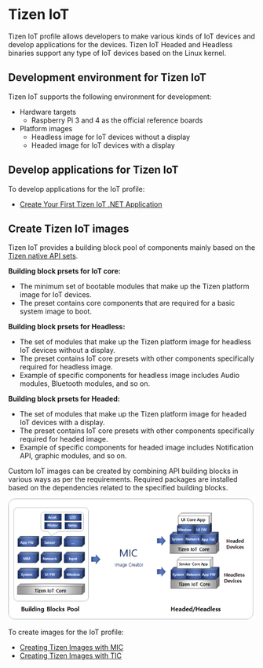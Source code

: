 # Tizen IoT

Tizen IoT profile allows developers to make various kinds of IoT devices and develop applications for the devices.
Tizen IoT Headed and Headless binaries support any type of IoT devices based on the Linux kernel.

## Development environment for Tizen IoT
Tizen IoT supports the following environment for development:
- Hardware targets
    - Raspberry Pi 3 and 4 as the official reference boards
- Platform images
    - Headless image for IoT devices without a display
    - Headed image for IoT devices with a display

## Develop applications for Tizen IoT
To develop applications for the IoT profile:
- [Create Your First Tizen IoT .NET Application](../../../application/dotnet/get-started/iot/first-app.md)

## Create Tizen IoT images
Tizen IoT provides a building block pool of components mainly based on the [Tizen native API sets](../../../application/native/api/wearable/latest/index.html).

**Building block prsets for IoT core:**
- The minimum set of bootable modules that make up the Tizen platform image for IoT devices.
- The preset contains core components that are required for a basic system image to boot.

**Building block prsets for Headless:**
- The set of modules that make up the Tizen platform image for headless IoT devices without a display.
- The preset contains IoT core presets with other components specifically required for headless image.
- Example of specific components for headless image includes Audio modules, Bluetooth modules, and so on.

**Building block prsets for Headed:**
- The set of modules that make up the Tizen platform image for headed IoT devices with a display.
- The preset contains IoT core presets with other components specifically required for headed image.
- Example of specific components for headed image includes Notification API, graphic modules, and so on.

Custom IoT images can be created by combining API building blocks in various ways as per the requirements. Required packages are installed based on the dependencies related to the specified building blocks.

![iot_building_block](media/iot_building_block.png)

To create images for the IoT profile:
- [Creating Tizen Images with MIC](../../developing/creating.md)
- [Creating Tizen Images with TIC](../../developing/creating-tic.md)
